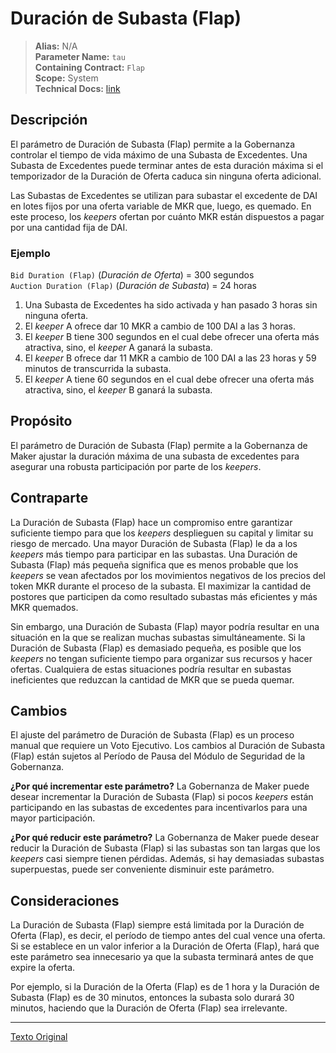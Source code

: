 # Duración de Subasta (Flap)

>**Alias:** N/A  
>**Parameter Name:** `tau`  
>**Containing Contract:** `Flap`  
>**Scope:** System  
>**Technical Docs:** [link](https://docs.makerdao.com/smart-contract-modules/system-stabilizer-module/flap-detailed-documentation)  


## Descripción

El parámetro de Duración de Subasta (Flap) permite a la Gobernanza controlar el tiempo de vida máximo de una Subasta de Excedentes. Una Subasta de Excedentes puede terminar antes de esta duración máxima si el temporizador de la Duración de Oferta caduca sin ninguna oferta adicional.

Las Subastas de Excedentes se utilizan para subastar el excedente de DAI en lotes fijos por una oferta variable de MKR que, luego, es quemado. En este proceso, los _keepers_ ofertan por cuánto MKR están dispuestos a pagar por una cantidad fija de DAI.

### Ejemplo

`Bid Duration (Flap)` (_Duración de Oferta_) = 300 segundos  
`Auction Duration (Flap)` (_Duración de Subasta_) = 24 horas  

1. Una Subasta de Excedentes ha sido activada y han pasado 3 horas sin ninguna oferta.
2. El _keeper_ A ofrece dar 10 MKR a cambio de 100 DAI a las 3 horas.
3. El _keeper_ B tiene 300 segundos en el cual debe ofrecer una oferta más atractiva, sino, el _keeper_ A ganará la subasta.
4. El _keeper_ B ofrece dar 11 MKR a cambio de 100 DAI a las 23 horas y 59 minutos de transcurrida la subasta.
5. El _keeper_ A tiene 60 segundos en el cual debe ofrecer una oferta más atractiva, sino, el _keeper_ B ganará la subasta.

## Propósito

El parámetro de Duración de Subasta (Flap) permite a la Gobernanza de Maker ajustar la duración máxima de una subasta de excedentes para asegurar una robusta participación por parte de los _keepers_.

## Contraparte

La Duración de Subasta (Flap) hace un compromiso entre garantizar suficiente tiempo para que los _keepers_ desplieguen su capital y limitar su riesgo de mercado. Una mayor Duración de Subasta (Flap) le da a los _keepers_ más tiempo para participar en las subastas. Una Duración de Subasta (Flap) más pequeña significa que es menos probable que los _keepers_ se vean afectados por los movimientos negativos de los precios del token MKR durante el proceso de la subasta. El maximizar la cantidad de postores que participen da como resultado subastas más eficientes y más MKR quemados.

Sin embargo, una Duración de Subasta (Flap) mayor podría resultar en una situación en la que se realizan muchas subastas simultáneamente. Si la Duración de Subasta (Flap) es demasiado pequeña, es posible que los _keepers_ no tengan suficiente tiempo para organizar sus recursos y hacer ofertas. Cualquiera de estas situaciones podría resultar en subastas ineficientes que reduzcan la cantidad de MKR que se pueda quemar.


## Cambios

El ajuste del parámetro de Duración de Subasta (Flap) es un proceso manual que requiere un Voto Ejecutivo. Los cambios al Duración de Subasta (Flap) están sujetos al Período de Pausa del Módulo de Seguridad de la Gobernanza.

**¿Por qué incrementar este parámetro?**
La Gobernanza de Maker puede desear incrementar la Duración de Subasta (Flap) si pocos _keepers_ están participando en las subastas de excedentes para incentivarlos para una mayor participación.

**¿Por qué reducir este parámetro?**
La Gobernanza de Maker puede desear reducir la Duración de Subasta (Flap) si las subastas son tan largas que los _keepers_ casi siempre tienen pérdidas. Además, si hay demasiadas subastas superpuestas, puede ser conveniente disminuir este parámetro.

## Consideraciones

La Duración de Subasta (Flap) siempre está limitada por la Duración de Oferta (Flap), es decir, el período de tiempo antes del cual vence una oferta. Si se establece en un valor inferior a la Duración de Oferta (Flap), hará que este parámetro sea innecesario ya que la subasta terminará antes de que expire la oferta.

Por ejemplo, si la Duración de la Oferta (Flap) es de 1 hora y la Duración de Subasta (Flap) es de 30 minutos, entonces la subasta solo durará 30 minutos, haciendo que la Duración de Oferta (Flap) sea irrelevante.

---

[Texto Original](https://github.com/makerdao/governance-manual/blob/main/parameter-index/surplus-auction/param-auction-duration-flap.md)
